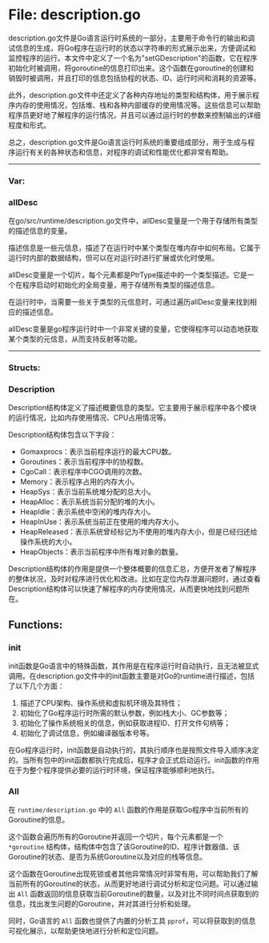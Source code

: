 # File: description.go

description.go文件是Go语言运行时系统的一部分，主要用于命令行的输出和调试信息的生成，将Go程序在运行时的状态以字符串的形式展示出来，方便调试和监控程序的运行。本文件中定义了一个名为"setGDescription"的函数，它在程序初始化时被调用，将goroutine的信息打印出来。这个函数在goroutine的创建和销毁时被调用，并且打印的信息包括协程的状态、ID、运行时间和消耗的资源等。

此外，description.go文件中还定义了各种内存地址的类型和结构体，用于展示程序内存的使用情况，包括堆、栈和各种内部缓存的使用情况等。这些信息可以帮助程序员更好地了解程序的运行情况，并且可以通过运行时的参数来控制输出的详细程度和形式。

总之，description.go文件是Go语言运行时系统的重要组成部分，用于生成与程序运行有关的各种状态和信息，对程序的调试和性能优化都非常有帮助。




---

### Var:

### allDesc

在go/src/runtime/description.go文件中，allDesc变量是一个用于存储所有类型的描述信息的变量。

描述信息是一些元信息，描述了在运行时中某个类型在堆内存中如何布局。它属于运行时内部的数据结构，但可以在对运行时进行扩展或优化时使用。

allDesc变量是一个切片，每个元素都是PtrType描述中的一个类型描述。它是一个在程序启动时初始化的全局变量，用于存储所有类型的描述信息。

在运行时中，当需要一些关于类型的元信息时，可通过遍历allDesc变量来找到相应的描述信息。

allDesc变量是go程序运行时中一个非常关键的变量，它使得程序可以动态地获取某个类型的元信息，从而支持反射等功能。






---

### Structs:

### Description

Description结构体定义了描述概要信息的类型。它主要用于展示程序中各个模块的运行情况，比如内存使用情况、CPU占用情况等。 

Description结构体包含以下字段：

- Gomaxprocs：表示当前程序运行的最大CPU数。
- Goroutines：表示当前程序中的协程数。
- CgoCall：表示程序中CGO调用的次数。
- Memory：表示程序占用的内存大小。
- HeapSys：表示当前系统堆分配的总大小。
- HeapAlloc：表示系统当前分配的堆的大小。
- HeapIdle：表示系统中空闲的堆内存大小。
- HeapInUse：表示系统当前正在使用的堆内存大小。
- HeapReleased：表示系统曾经标记为不使用的堆内存大小，但是已经归还给操作系统的大小。
- HeapObjects：表示当前程序中所有堆对象的数量。

Description结构体的作用是提供一个整体概要的信息汇总，方便开发者了解程序的整体状况，及时对程序进行优化和改进。比如在定位内存泄漏问题时，通过查看Description结构体可以快速了解程序的内存使用情况，从而更快地找到问题所在。



## Functions:

### init

init函数是Go语言中的特殊函数，其作用是在程序运行时自动执行，且无法被显式调用。在description.go文件中的init函数主要是对Go的runtime进行描述，包括了以下几个方面：

1. 描述了CPU架构、操作系统和虚拟机环境及其特性；
2. 初始化了Go程序运行时所需的默认参数，例如栈大小、GC参数等；
3. 初始化了操作系统相关的信息，例如获取进程ID、打开文件句柄等；
4. 初始化了调试信息，例如编译器版本号等。

在Go程序运行时，init函数是自动执行的，其执行顺序也是按照文件导入顺序决定的。当所有包中的init函数都执行完成后，程序才会正式启动运行。init函数的作用在于为整个程序提供必要的运行时环境，保证程序能够顺利地执行。



### All

在 `runtime/description.go` 中的 `All` 函数的作用是获取Go程序中当前所有的Goroutine的信息。

这个函数会遍历所有的Goroutine并返回一个切片，每个元素都是一个 `*goroutine` 结构体，结构体中包含了该Goroutine的ID、程序计数器值、该Goroutine的状态、是否为系统Goroutine以及对应的栈等信息。

这个函数在Goroutine出现死锁或者其他异常情况时非常有用，可以帮助我们了解当前所有的Goroutine的状态，从而更好地进行调试分析和定位问题。可以通过输出 `All` 函数返回的信息获取当前Goroutine的数量，以及对比不同时间点获取到的信息，找出发生问题的Goroutine，并对其进行分析和处理。

同时，Go语言的 `All` 函数也提供了内置的分析工具 `pprof`，可以将获取到的信息可视化展示，以帮助更快地进行分析和定位问题。



